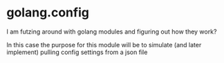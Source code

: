 # golang.config
I am futzing around with golang modules and figuring out how they work?  

In  this case the purpose for this module will be to simulate (and later implement) pulling config settings from a json file
